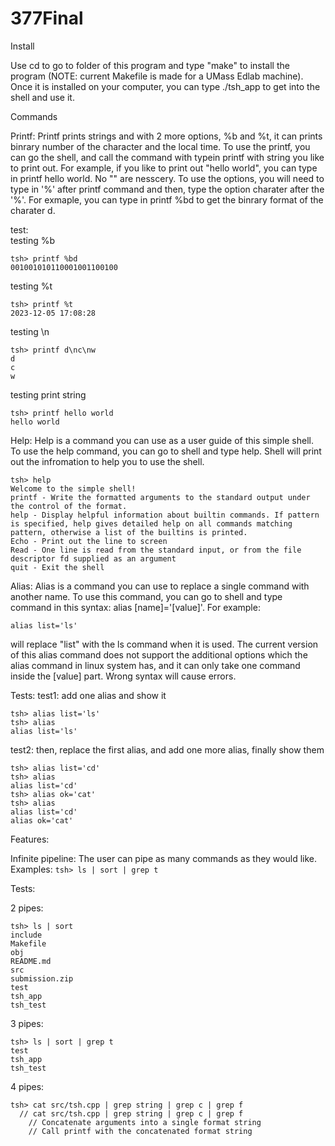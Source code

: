 # 377Final

Install 

Use cd to go to folder of this program and type "make" to install the program (NOTE: current Makefile is made for a UMass Edlab machine). Once it is installed on your computer, you can type ./tsh_app to get into the shell and use it.

Commands

Printf: 
          Printf prints strings and with 2 more options, %b and %t, it can prints binrary number of the character and the local time. To use the printf, you can go the shell, and call the command with typein printf with                string you like to print out. 
          For example, if you like to print out "hello world", you can type in printf hello world. No "" are nesscery. 
          To use the options, you will need to type in '%' after printf command and then, type the option charater after the '%'. 
          For exmaple, you can type in printf %bd to get the binrary format of the charater d. 


test:   
testing %b
```
tsh> printf %bd
001001010110001001100100
```
testing %t
```
tsh> printf %t
2023-12-05 17:08:28
```
testing \n
```
tsh> printf d\nc\nw
d
c
w
```
testing print string
```
tsh> printf hello world
hello world
```

          
Help:
          Help is a command you can use as a user guide of this simple shell. 
          To use the help command,  you can go to shell and type help. Shell will print out the infromation to help you to use the shell.

```         
tsh> help
Welcome to the simple shell!
printf - Write the formatted arguments to the standard output under the control of the format. 
help - Display helpful information about builtin commands. If pattern is specified, help gives detailed help on all commands matching pattern, otherwise a list of the builtins is printed.
Echo - Print out the line to screen
Read - One line is read from the standard input, or from the file descriptor fd supplied as an argument
quit - Exit the shell
```


Alias: 
          Alias is a command you can use to replace a single command with another name.
          To use this command, you can go to shell and type command in this syntax: alias [name]='[value]'. For example: 
```
alias list='ls'
```
will replace "list" with the ls command when it is used.
          The current version of this alias command does not support the additional options which the alias command in linux system has, and it can only take one command inside the [value] part. Wrong syntax will cause errors.

Tests:
test1: add one alias and show it
```
tsh> alias list='ls'
tsh> alias
alias list='ls'
```
test2: then, replace the first alias, and add one more alias, finally show them
```
tsh> alias list='cd'
tsh> alias
alias list='cd'
tsh> alias ok='cat'
tsh> alias
alias list='cd'
alias ok='cat'
```


Features:

Infinite pipeline:
          The user can pipe as many commands as they would like. Examples: `tsh> ls | sort | grep t`

Tests:

2 pipes:
```
tsh> ls | sort
include
Makefile
obj
README.md
src
submission.zip
test
tsh_app
tsh_test
```

3 pipes:
```
tsh> ls | sort | grep t
test
tsh_app
tsh_test
```

4 pipes:
```
tsh> cat src/tsh.cpp | grep string | grep c | grep f
  // cat src/tsh.cpp | grep string | grep c | grep f
    // Concatenate arguments into a single format string
    // Call printf with the concatenated format string
```
